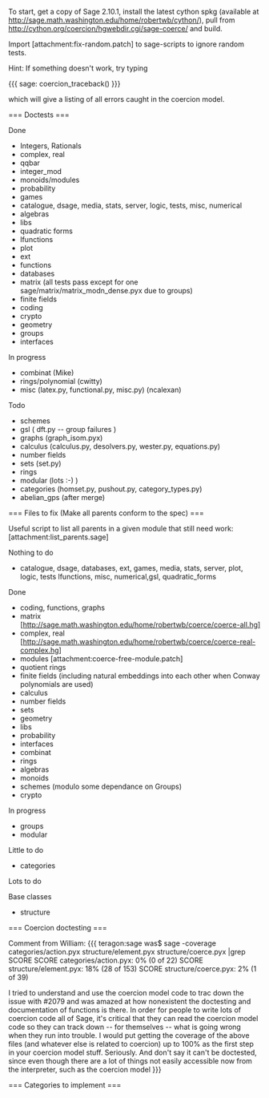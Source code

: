 To start, get a copy of Sage 2.10.1, install the latest cython spkg (available at http://sage.math.washington.edu/home/robertwb/cython/), pull from http://cython.org/coercion/hgwebdir.cgi/sage-coerce/ and build. 

Import [attachment:fix-random.patch] to sage-scripts to ignore random tests.

Hint: If something doesn't work, try typing 

{{{
sage: coercion_traceback()
}}}

which will give a listing of all errors caught in the coercion model. 

=== Doctests ===

Done

 * Integers, Rationals
 * complex, real
 * qqbar
 * integer_mod
 * monoids/modules
 * probability
 * games
 * catalogue, dsage, media, stats, server, logic, tests, misc, numerical
 * algebras
 * libs
 * quadratic forms
 * lfunctions
 * plot
 * ext
 * functions
 * databases
 * matrix (all tests pass except for one sage/matrix/matrix_modn_dense.pyx due to groups)
 * finite fields
 * coding
 * crypto
 * geometry
 * groups
 * interfaces

In progress

 * combinat (Mike)
 * rings/polynomial (cwitty)
 * misc (latex.py, functional.py, misc.py) (ncalexan)

Todo
 * schemes
 * gsl ( dft.py -- group failures )
 * graphs (graph_isom.pyx)
 * calculus (calculus.py, desolvers.py, wester.py, equations.py)
 * number fields
 * sets (set.py)
 * rings
 * modular (lots :-) )
 * categories (homset.py, pushout.py, category_types.py)
 * abelian_gps (after merge)



=== Files to fix (Make all parents conform to the spec) ===

Useful script to list all parents in a given module that still need work: [attachment:list_parents.sage]

Nothing to do
 * catalogue, dsage, databases, ext, games, media, stats, server, plot, logic, tests lfunctions, misc, numerical,gsl, quadratic_forms


Done
 * coding, functions, graphs
 * matrix [http://sage.math.washington.edu/home/robertwb/coerce/coerce-all.hg]
 * complex, real [http://sage.math.washington.edu/home/robertwb/coerce/coerce-real-complex.hg]
 * modules [attachment:coerce-free-module.patch]
 * quotient rings
 * finite fields (including natural embeddings into each other when Conway polynomials are used)
 * calculus
 * number fields
 * sets
 * geometry
 * libs
 * probability
 * interfaces
 * combinat
 * rings
 * algebras
 * monoids
 * schemes (modulo some dependance on Groups)
 * crypto

In progress
 * groups
 * modular

Little to do

 * categories

Lots to do



Base classes
 * structure

=== Coercion doctesting ===

Comment from William: 
{{{
teragon:sage was$ sage -coverage categories/action.pyx
structure/element.pyx structure/coerce.pyx |grep SCORE
SCORE categories/action.pyx: 0% (0 of 22)
SCORE structure/element.pyx: 18% (28 of 153)
SCORE structure/coerce.pyx: 2% (1 of 39)

I tried to understand and use the coercion model code to trac down the issue with #2079 and
was amazed at how nonexistent the doctesting and documentation of
functions is there.
In order for people to write lots of coercion code all of Sage, it's critical that they can
read the coercion model code so they can track down -- for themselves -- what is going
wrong when they run into trouble.  I would put getting the coverage of the above files
(and whatever else is related to coercion) up to 100% as the first step in your coercion
model stuff.   Seriously.   And don't say it can't be doctested, since even though there are
a lot of things not easily accessible now from the interpreter, such as the coercion model
}}}

=== Categories to implement ===
